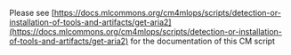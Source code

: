 Please see [https://docs.mlcommons.org/cm4mlops/scripts/detection-or-installation-of-tools-and-artifacts/get-aria2](https://docs.mlcommons.org/cm4mlops/scripts/detection-or-installation-of-tools-and-artifacts/get-aria2) for the documentation of this CM script

